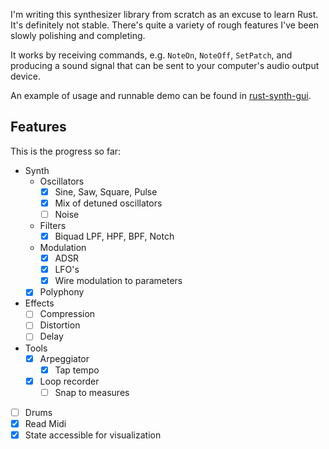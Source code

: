 I'm writing this synthesizer library from scratch as an excuse to learn Rust.  
It's definitely not stable. There's quite a variety of rough features I've been slowly polishing and completing. 

It works by receiving commands, e.g. `NoteOn`, `NoteOff`, `SetPatch`, 
and producing a sound signal that can be sent to your computer's audio output device.

An example of usage and runnable demo can be found in [rust-synth-gui](https://github.com/vitobasso/rust-synth-gui).  

## Features
This is the progress so far:
- Synth
  - Oscillators
      - [x] Sine, Saw, Square, Pulse
      - [x] Mix of detuned oscillators
      - [ ] Noise
  - Filters
      - [x] Biquad LPF, HPF, BPF, Notch
  - Modulation
      - [x] ADSR
      - [x] LFO's
      - [x] Wire modulation to parameters
  - [x] Polyphony
- Effects
    - [ ] Compression
    - [ ] Distortion
    - [ ] Delay
- Tools
  - [x] Arpeggiator
      - [x] Tap tempo
  - [x] Loop recorder
      - [ ] Snap to measures
- [ ] Drums
- [x] Read Midi
- [x] State accessible for visualization
